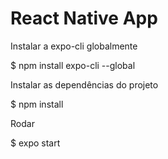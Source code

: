 # React Native App

Instalar a expo-cli globalmente

\$ npm install expo-cli --global

Instalar as dependências do projeto

\$ npm install

Rodar

\$ expo start
